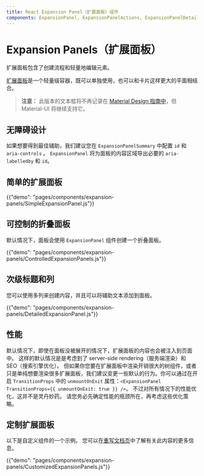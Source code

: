 ```yaml
---
title: React Expansion Panel（扩展面板）组件
components: ExpansionPanel, ExpansionPanelActions, ExpansionPanelDetails, ExpansionPanelSummary
---
```


# Expansion Panels（扩展面板）

<p class="description">扩展面板包含了创建流程和轻量地编辑元素。</p>

[扩展面板](https://material.io/archive/guidelines/components/expansion-panels.html)是一个轻量级容器，既可以单独使用，也可以和卡片这样更大的平面相结合。

> **注意：** 此版本的文本框将不再记录在 [Material Design 指南中](https://material.io/)，但 Material-UI 将继续支持它。

## 无障碍设计

如果想要得到最佳辅助，我们建议您在 `ExpansionPanelSummary` 中配置 `id` 和 `aria-controls` 。 `ExpansionPanel` 将为面板的内容区域导出必要的 `aria-labelledby` 和 `id`。

## 简单的扩展面板

{{"demo": "pages/components/expansion-panels/SimpleExpansionPanel.js"}}

## 可控制的折叠面板

默认情况下，面板会使用 `ExpansionPanel` 组件创建一个折叠面板。

{{"demo": "pages/components/expansion-panels/ControlledExpansionPanels.js"}}

## 次级标题和列

您可以使用多列来创建内容，并且可以将辅助文本添加到面板。

{{"demo": "pages/components/expansion-panels/DetailedExpansionPanel.js"}}

## 性能

默认情况下，即使在面板没被展开的情况下，扩展面板的内容也会被注入到页面中。 这样的默认情况是是考虑到了 server-side rendering（服务端渲染）和 SEO（搜索引擎优化）。 但如果你您要在扩展面板中渲染开销很大的树组件，或者只是单纯想要渲染很多扩展面板，我们建议变更一些默认的行为。你可以通过在开启 `TransitionProps` 中的 `unmountOnExit` 属性：`<ExpansionPanel TransitionProps={{ unmountOnExit: true }} />`。 不过对所有情况下的性能优化，这并不是灵丹妙药。 请您务必先确定性能的瓶颈所在，再考虑这些优化策略。

## 定制扩展面板

以下是自定义组件的一个示例。 您可以在[重写文档页](/customization/components/)中了解有关此内容的更多信息。

{{"demo": "pages/components/expansion-panels/CustomizedExpansionPanels.js"}}